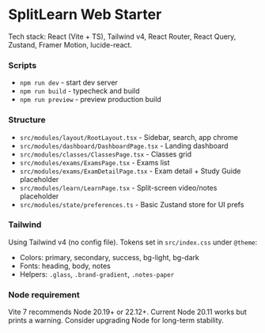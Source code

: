 # SplitLearn Web Starter

Tech stack: React (Vite + TS), Tailwind v4, React Router, React Query, Zustand, Framer Motion, lucide-react.

### Scripts
- `npm run dev` - start dev server
- `npm run build` - typecheck and build
- `npm run preview` - preview production build

### Structure
- `src/modules/layout/RootLayout.tsx` - Sidebar, search, app chrome
- `src/modules/dashboard/DashboardPage.tsx` - Landing dashboard
- `src/modules/classes/ClassesPage.tsx` - Classes grid
- `src/modules/exams/ExamsPage.tsx` - Exams list
- `src/modules/exams/ExamDetailPage.tsx` - Exam detail + Study Guide placeholder
- `src/modules/learn/LearnPage.tsx` - Split-screen video/notes placeholder
- `src/modules/state/preferences.ts` - Basic Zustand store for UI prefs

### Tailwind
Using Tailwind v4 (no config file). Tokens set in `src/index.css` under `@theme`:
- Colors: primary, secondary, success, bg-light, bg-dark
- Fonts: heading, body, notes
- Helpers: `.glass`, `.brand-gradient`, `.notes-paper`

### Node requirement
Vite 7 recommends Node 20.19+ or 22.12+. Current Node 20.11 works but prints a warning. Consider upgrading Node for long-term stability.
